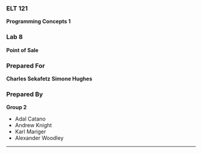 ### ELT 121
**Programming Concepts 1**
### Lab 8
**Point of Sale**
### Prepared For
**Charles Sekafetz**
**Simone Hughes**
### Prepared By
**Group 2**
- Adal Catano
- Andrew Knight
- Karl Mariger
- Alexander Woodley
----

